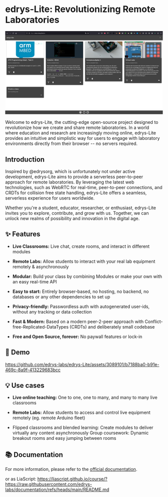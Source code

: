 
# edrys-Lite: Revolutionizing Remote Laboratories

![overview](img/overview.png)

Welcome to edrys-Lite, the cutting-edge open-source project designed to revolutionize how we create and share remote laboratories. In a world where education and research are increasingly moving online, edrys-Lite provides an intuitive and simplistic way for users to engage with laboratory environments directly from their browser -- no servers required.

## Introduction

Inspired by @edrysorg, which is unfortunately not under active development, edrys-Lite aims to provide a serverless peer-to-peer approach for remote laboratories. By leveraging the latest web technologies, such as WebRTC for real-time, peer-to-peer connections, and CRDTs for collision free state handling, edrys-Lite offers a seamless, serverless experience for users worldwide.

Whether you're a student, educator, researcher, or enthusiast, edrys-Lite invites you to explore, contribute, and grow with us. Together, we can unlock new realms of possibility and innovation in the digital age.

## ✨ Features

- __Live Classrooms:__
  Live chat, create rooms, and interact in different modules

- __Remote Labs:__
  Allow students to interact with your real lab equipment remotely & asynchronously

- __Modular:__
  Build your class by combining Modules or make your own with an easy real-time API

- __Easy to start:__
  Entirely browser-based, no hosting, no backend, no databases or any other dependencies to set up

- __Privacy-friendly:__
  Passwordless auth with autogenerated user-ids, without any tracking or data collection

- __Fast & Modern:__
  Based on a modern peer-2-peer approach with Conflict-free-Replicated-DataTypes (CRDTs) and deliberately small codebase

- __Free and Open Source, forever:__
  No paywall features or lock-in

## 📸 Demo

https://github.com/edrys-labs/edrys-Lite/assets/3089101/b7188ba0-b91e-469c-8a9f-413229683bcc

## 💡 Use cases

- __Live online teaching:__
  One to one, one to many, and many to many live classrooms

- __Remote Labs:__
  Allow students to access and control live equipment remotely (eg. remote Arduino fleet)

- Flipped classrooms and blended learning: Create modules to deliver virtually any content asynchronously
Group coursework: Dynamic breakout rooms and easy jumping between rooms


## 📚 Documentation

For more information, please refer to the [official documentation](https://github.com/edrys-labs/documentation).

or as LiaScript: https://liascript.github.io/course/?https://raw.githubusercontent.com/edrys-labs/documentation/refs/heads/main/README.md